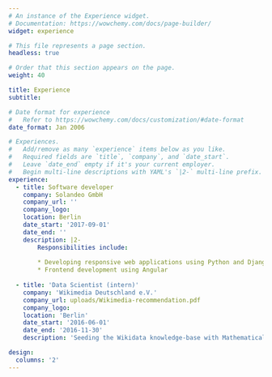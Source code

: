 ```yaml
---
# An instance of the Experience widget.
# Documentation: https://wowchemy.com/docs/page-builder/
widget: experience

# This file represents a page section.
headless: true

# Order that this section appears on the page.
weight: 40

title: Experience
subtitle:

# Date format for experience
#   Refer to https://wowchemy.com/docs/customization/#date-format
date_format: Jan 2006

# Experiences.
#   Add/remove as many `experience` items below as you like.
#   Required fields are `title`, `company`, and `date_start`.
#   Leave `date_end` empty if it's your current employer.
#   Begin multi-line descriptions with YAML's `|2-` multi-line prefix.
experience:
  - title: Software developer
    company: Solandeo GmbH
    company_url: ''
    company_logo:
    location: Berlin
    date_start: '2017-09-01'
    date_end: ''
    description: |2-
        Responsibilities include:
        
        * Developing responsive web applications using Python and Django.
        * Frontend development using Angular
        
  - title: 'Data Scientist (intern)'
    company: 'Wikimedia Deutschland e.V.'
    company_url: uploads/Wikimedia-recommendation.pdf
    company_logo:
    location: 'Berlin'
    date_start: '2016-06-01'
    date_end: '2016-11-30'
    description: 'Seeding the Wikidata knowledge-base with Mathematical Formulae from Wikipedia.'

design:
  columns: '2'
---
```

